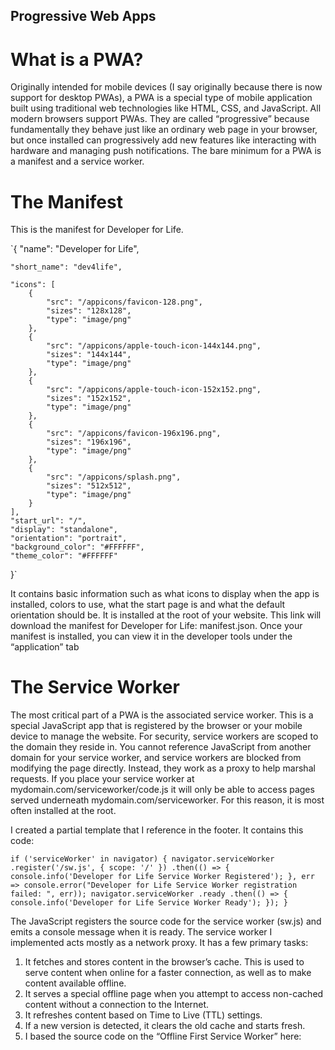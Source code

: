 ## Progressive Web Apps

# What is a PWA?
Originally intended for mobile devices (I say originally because there is now support for desktop PWAs), a PWA is a special type of mobile application built using traditional web technologies like HTML, CSS, and JavaScript. All modern browsers support PWAs. They are called “progressive” because fundamentally they behave just like an ordinary web page in your browser, but once installed can progressively add new features like interacting with hardware and managing push notifications. The bare minimum for a PWA is a manifest and a service worker.

# The Manifest
This is the manifest for Developer for Life.

`{
    "name": "Developer for Life",
    
    "short_name": "dev4life",
    
    "icons": [
        {
            "src": "/appicons/favicon-128.png",
            "sizes": "128x128",
            "type": "image/png"
        },
        {
            "src": "/appicons/apple-touch-icon-144x144.png",
            "sizes": "144x144",
            "type": "image/png"
        },
        {
            "src": "/appicons/apple-touch-icon-152x152.png",
            "sizes": "152x152",
            "type": "image/png"
        },
        {
            "src": "/appicons/favicon-196x196.png",
            "sizes": "196x196",
            "type": "image/png"
        },
        {
            "src": "/appicons/splash.png",
            "sizes": "512x512",
            "type": "image/png"
        }
    ],
    "start_url": "/",
    "display": "standalone",
    "orientation": "portrait",
    "background_color": "#FFFFFF",
    "theme_color": "#FFFFFF"
}`

It contains basic information such as what icons to display when the app is installed, colors to use, what the start page is and what the default orientation should be. It is installed at the root of your website. This link will download the manifest for Developer for Life: manifest.json.
Once your manifest is installed, you can view it in the developer tools under the “application” tab

# The Service Worker
The most critical part of a PWA is the associated service worker. This is a special JavaScript app that is registered by the browser or your mobile device to manage the website. For security, service workers are scoped to the domain they reside in. You cannot reference JavaScript from another domain for your service worker, and service workers are blocked from modifying the page directly. Instead, they work as a proxy to help marshal requests. If you place your service worker at mydomain.com/serviceworker/code.js it will only be able to access pages served underneath mydomain.com/serviceworker. For this reason, it is most often installed at the root.

I created a partial template that I reference in the footer. It contains this code:

`if ('serviceWorker' in navigator) {
    navigator.serviceWorker
        .register('/sw.js', { scope: '/' })
        .then(() => {
            console.info('Developer for Life Service Worker Registered');
        }, err => console.error("Developer for Life Service Worker registration failed: ", err));
    navigator.serviceWorker
        .ready
        .then(() => {
            console.info('Developer for Life Service Worker Ready');
        });
}`

The JavaScript registers the source code for the service worker (sw.js) and emits a console message when it is ready. The service worker I implemented acts mostly as a network proxy. It has a few primary tasks:

1. It fetches and stores content in the browser’s cache. This is used to serve content when online for a faster connection, as well as to make content available offline.
2. It serves a special offline page when you attempt to access non-cached content without a connection to the Internet.
3. It refreshes content based on Time to Live (TTL) settings.
4. If a new version is detected, it clears the old cache and starts fresh.
5. I based the source code on the “Offline First Service Worker” here:
